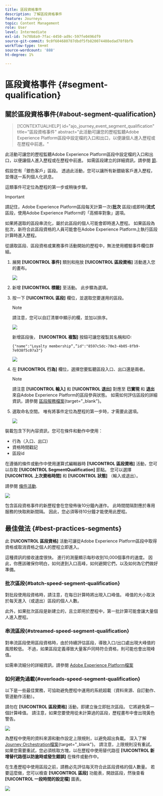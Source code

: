 ```yaml
---
title: 區段資格事件
description: 了解區段資格事件
feature: Journeys
topic: Content Management
role: User
level: Intermediate
exl-id: 7e70b8a9-7fac-4450-ad9c-597fe0496df9
source-git-commit: 9c0f604680787dbdf5fb820074408edad78f8bfb
workflow-type: tm+mt
source-wordcount: '888'
ht-degree: 1%

---
```


# 區段資格事件 {#segment-qualification}

## 關於區段資格事件{#about-segment-qualification}

>[!CONTEXTUALHELP]
>id="ajo_journey_event_segment_qualification"
>title="區段資格事件"
>abstract="此活動可讓您的歷程監聽Adobe Experience Platform區段中設定檔的入口和出口，以便讓個人進入歷程或在歷程中前進。"

此活動可讓您的歷程監聽Adobe Experience Platform區段中設定檔的入口和出口，以便讓個人進入歷程或在歷程中前進。 如需區段建立的詳細資訊，請參閱 [節](../segment/about-segments.md).

假設您有「銀色客戶」區段。 透過此活動，您可以讓所有新銀級客戶進入歷程，並傳送一系列個人化訊息。

這類事件可定位為歷程的第一步或稍後步驟。

>[!IMPORTANT]
>
>請記住，Adobe Experience Platform區段每天計算一次(**批次** 區段)或即時(**流式** 區段，使用Adobe Experience Platform的「高頻率對象」選項。
>
>如果將選取的區段串流化，屬於此區段的個人可能會即時進入歷程。 如果區段為批次，新符合此區段資格的人員可能會在Adobe Experience Platform上執行區段計算時進入歷程。
>
>從讀取區段、區段資格或業務事件活動開始的歷程中，無法使用體驗事件欄位群組。


1. 展開 **[!UICONTROL 事件]** 類別和拖放 **[!UICONTROL 區段資格]** 活動進入您的畫布。

   ![](assets/segment5.png)

1. 新增 **[!UICONTROL 標籤]** 至活動。 此步驟為選填。

1. 按一下 **[!UICONTROL 區段]** 欄位，並選取您要運用的區段。

   >[!NOTE]
   >
   >請注意，您可以自訂清單中顯示的欄，並加以排序。

   ![](assets/segment6.png)

   新增區段後， **[!UICONTROL 複製]** 按鈕可讓您複製其名稱和ID:

   `{"name":"Loyalty membership“,”id":"8597c5dc-70e3-4b05-8fb9-7e938f5c07a3"}`

   ![](assets/segment-copy.png)

1. 在 **[!UICONTROL 行為]** 欄位，選擇您要監聽區段入口、出口還是兩者。

   >[!NOTE]
   >
   >請注意 **[!UICONTROL 輸入]** 和 **[!UICONTROL 退出]** 對應至 **已實現** 和 **退出** 來自Adobe Experience Platform的區段參與狀態。 如需如何評估區段的詳細資訊，請參閱 [區段服務檔案](https://experienceleague.adobe.com/docs/experience-platform/segmentation/tutorials/evaluate-a-segment.html#interpret-segment-results){target=&quot;_blank&quot;}。

1. 選取命名空間。 唯有將事件定位為歷程的第一步時，才需要此選項。

   ![](assets/segment7.png)

裝載包含下列內容資訊，您可在條件和動作中使用：

* 行為（入口、出口）
* 資格時間戳記
* 區段id

在遵循的條件或動作中使用運算式編輯器時 **[!UICONTROL 區段資格]** 活動，您可以存取 **[!UICONTROL SegmentQualification]** 節點。 您可以選擇 **[!UICONTROL 上次資格時間]** 和 **[!UICONTROL 狀態]** （輸入或退出）。

請參閱 [條件活動](../building-journeys/condition-activity.md#about_condition).

![](assets/segment8.png)

包含區段資格事件的新歷程會在您發佈後10分鐘內運作。 此時間間隔對應於專用服務的快取刷新間隔。 因此，您必須等待10分鐘才能使用此歷程。

## 最佳做法 {#best-practices-segments}

此 **[!UICONTROL 區段資格]** 活動可讓從Adobe Experience Platform區段中取得資格或取消資格之個人的歷程立即進入。

這種資訊的接收速度很快。 進行的測量顯示每秒收到10,000個事件的速度。 因此，你應該確保你明白，如何達到入口高峰，如何避開它們，以及如何為它們做好準備。

### 批次區段{#batch-speed-segment-qualification}

對批段使用段資格時，請注意，在每日計算時將出現入口峰值。 峰值的大小取決於每天進入（或退出）區段的個人人數。

此外，如果批次區段是新建立的，且立即用於歷程中，第一批計算可能會讓大量個人進入歷程。

### 串流區段{#streamed-speed-segment-qualification}

對串流區段使用區段資格時，由於持續評估區段，導致入口/出口處出現大峰值的風險較低。 不過，如果區段定義導致大量客戶同時符合資格，則可能也會出現峰值。

如需串流細分的詳細資訊，請參閱 [Adobe Experience Platform檔案](https://experienceleague.adobe.com/docs/experience-platform/segmentation/api/streaming-segmentation.html#api)

### 如何避免過載{#overloads-speed-segment-qualification}

以下是一些最佳實務，可協助避免歷程中運用的系統超載（資料來源、自訂動作、管道動作活動）。

請勿在 **[!UICONTROL 區段資格]** 活動，即建立後立即批次區段。 它將避免第一個計算峰值。 請注意，如果您要使用從未計算過的區段，歷程畫布中會出現黃色警告。

![](assets/segment-error.png)

為歷程中使用的資料來源和動作設定上限規則，以避免超出負載。 深入了解 [Journey Orchestration檔案](https://experienceleague.adobe.com/docs/journeys/using/working-with-apis/capping.html){target=&quot;_blank&quot;}。 請注意，上限規則沒有重試。 如果您需要重試，您必須核取方塊，以在歷程中使用替代路徑 **[!UICONTROL 新增替代路徑以防逾時或發生錯誤]** 在條件或動作中。

在生產歷程中使用區段之前，請務必先評估每天符合此區段資格的個人數量。 若要這麼做，您可以檢查 **[!UICONTROL 區段]** 功能表，開啟區段，然後查看 **[!UICONTROL 一段時間的設定檔]** 圖表。

![](assets/segment-overload.png)
